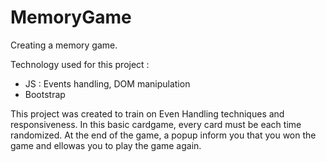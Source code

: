 # MemoryGame

Creating a memory game.

Technology used for this project :
* JS : Events handling, DOM manipulation
* Bootstrap


This project was created to train on Even Handling techniques and responsiveness.
In this basic cardgame, every card must be each time randomized. At the end of the game, a popup inform you that you won the game and ellowas you to play the game again.


